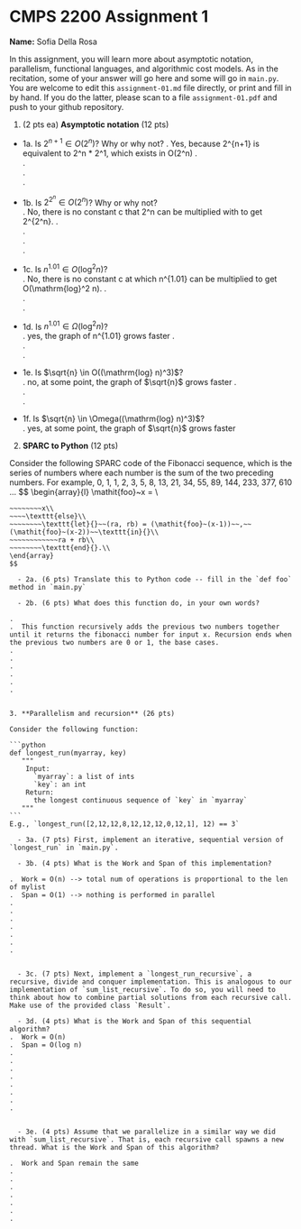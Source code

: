 

# CMPS 2200 Assignment 1

**Name:** Sofia Della Rosa


In this assignment, you will learn more about asymptotic notation, parallelism, functional languages, and algorithmic cost models. As in the recitation, some of your answer will go here and some will go in `main.py`. You are welcome to edit this `assignment-01.md` file directly, or print and fill in by hand. If you do the latter, please scan to a file `assignment-01.pdf` and push to your github repository. 
  
  

1. (2 pts ea) **Asymptotic notation** (12 pts)

  - 1a. Is $2^{n+1} \in O(2^n)$? Why or why not? 
. Yes, because 2^{n+1} is equivalent to 2^n * 2^1, which exists in O(2^n)
.  
.  
.  
. 
  - 1b. Is $2^{2^n} \in O(2^n)$? Why or why not?     
.  No, there is no constant c that 2^n can be multiplied with to get 2^{2^n}. 
.  
.  
.  
.  
  - 1c. Is $n^{1.01} \in O(\mathrm{log}^2 n)$?    
.  No, there is no constant c at which n^{1.01} can be multiplied to get O(\mathrm{log}^2 n).
.  
.  
.  

  - 1d. Is $n^{1.01} \in \Omega(\mathrm{log}^2 n)$?  
.  yes, the graph of n^{1.01} grows faster 
.  
.  
.  
  - 1e. Is $\sqrt{n} \in O((\mathrm{log} n)^3)$?  
.  no, at some point, the graph of $\sqrt{n}$ grows faster 
.  
.  
.  
  - 1f. Is $\sqrt{n} \in \Omega((\mathrm{log} n)^3)$?  
.  yes, at some point, the graph of $\sqrt{n}$ grows faster 


2. **SPARC to Python** (12 pts)

Consider the following SPARC code of the Fibonacci sequence, which is the series of numbers where each number is the sum of the two preceding numbers. For example, 0, 1, 1, 2, 3, 5, 8, 13, 21, 34, 55, 89, 144, 233, 377, 610 ... 
$$
\begin{array}{l}
\mathit{foo}~x =   \\
~~~~\texttt{if}{}~~x \le 1~~\texttt{then}{}\\
~~~~~~~~x\\   
~~~~\texttt{else}\\
~~~~~~~~\texttt{let}{}~~(ra, rb) = (\mathit{foo}~(x-1))~~,~~(\mathit{foo}~(x-2))~~\texttt{in}{}\\  
~~~~~~~~~~~~ra + rb\\  
~~~~~~~~\texttt{end}{}.\\
\end{array}
$$ 

  - 2a. (6 pts) Translate this to Python code -- fill in the `def foo` method in `main.py`  

  - 2b. (6 pts) What does this function do, in your own words?  

.  
.  This function recursively adds the previous two numbers together until it returns the fibonacci number for input x. Recursion ends when the previous two numbers are 0 or 1, the base cases. 
.  
.  
.  
.  
.  
.  
  

3. **Parallelism and recursion** (26 pts)

Consider the following function:  

```python
def longest_run(myarray, key)
   """
    Input:
      `myarray`: a list of ints
      `key`: an int
    Return:
      the longest continuous sequence of `key` in `myarray`
   """
```
E.g., `longest_run([2,12,12,8,12,12,12,0,12,1], 12) == 3`  
 
  - 3a. (7 pts) First, implement an iterative, sequential version of `longest_run` in `main.py`.  

  - 3b. (4 pts) What is the Work and Span of this implementation?  

.  Work = O(n) --> total num of operations is proportional to the len of mylist 
.  Span = O(1) --> nothing is performed in parallel 
.  
.  
.  
.  
.  
.  
.  


  - 3c. (7 pts) Next, implement a `longest_run_recursive`, a recursive, divide and conquer implementation. This is analogous to our implementation of `sum_list_recursive`. To do so, you will need to think about how to combine partial solutions from each recursive call. Make use of the provided class `Result`.   

  - 3d. (4 pts) What is the Work and Span of this sequential algorithm?  
.  Work = O(n)
.  Span = O(log n) 
. 
.  
.  
.  
.  
.  
.  
.  


  - 3e. (4 pts) Assume that we parallelize in a similar way we did with `sum_list_recursive`. That is, each recursive call spawns a new thread. What is the Work and Span of this algorithm?  

.  Work and Span remain the same 
.  
.  
.  
.  
.  
.  
.  

